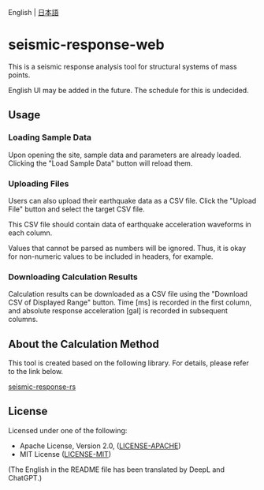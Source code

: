 English | [日本語](README.ja.md)

# seismic-response-web

This is a seismic response analysis tool for structural systems of mass points.

English UI may be added in the future. The schedule for this is undecided.

## Usage

### Loading Sample Data

Upon opening the site, sample data and parameters are already loaded. Clicking the "Load Sample Data" button will reload them.

### Uploading Files

Users can also upload their earthquake data as a CSV file. Click the "Upload File" button and select the target CSV file.

This CSV file should contain data of earthquake acceleration waveforms in each column.

Values that cannot be parsed as numbers will be ignored. Thus, it is okay for non-numeric values to be included in headers, for example.

### Downloading Calculation Results

Calculation results can be downloaded as a CSV file using the "Download CSV of Displayed Range" button. Time [ms] is recorded in the first column, and absolute response acceleration [gal] is recorded in subsequent columns.

## About the Calculation Method

This tool is created based on the following library. For details, please refer to the link below.

[seismic-response-rs](https://github.com/azishio/seismic-response-rs)

## License

Licensed under one of the following:

+ Apache License, Version 2.0, ([LICENSE-APACHE](http://www.apache.org/licenses/LICENSE-2.0))
+ MIT License ([LICENSE-MIT](http://opensource.org/licenses/MIT))

(The English in the README file has been translated by DeepL and ChatGPT.)
